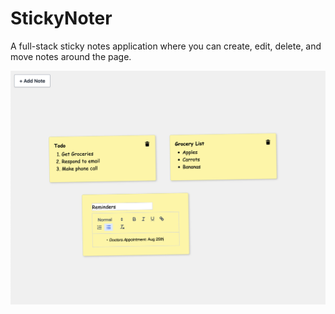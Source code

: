# StickyNoter

A full-stack sticky notes application where you can create, edit, delete, and move notes around the page.

![example image](./example.png)
